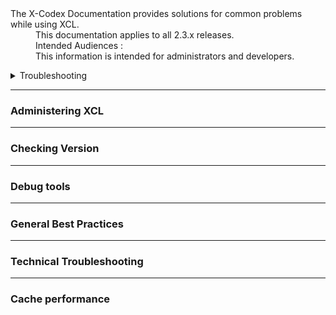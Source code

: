 <dl>
  <dt>The X-Codex Documentation provides solutions for common problems while using XCL.</dt>
  <dd><span class="iconify" data-icon="mdi:cube-scan" data-width="18px" data-height="18px"></span> This documentation applies to all 2.3.x releases.</dd>
  <dd><span class="iconify" data-icon="mdi:account-multiple" data-width="18px" data-height="18px"></span> Intended Audiences :</dd>
  <dd>This information is intended for administrators and developers.</dd>
</dl>

<details>
<summary style="cursor: pointer;">Troubleshooting</summary>

- Administering XCL
- Checking Version
- Debug tools
- General Best Practices
- Technical Troubleshooting
- Cache performance

</details>

-----

### Administering XCL
-----

### Checking Version
-----

### Debug tools
-----

### General Best Practices
-----

### Technical Troubleshooting
-----

### Cache performance

